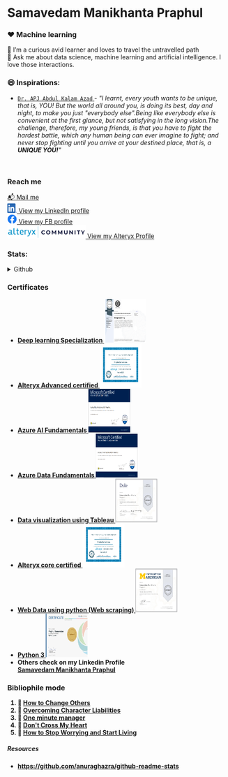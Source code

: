 # Samavedam Manikhanta Praphul
### :heart: Machine learning
🌱 I’m a curious avid learner and loves to travel the untravelled path <br>
💬 Ask me about data science, machine learning and artificial intelligence. I love those interactions.<br>

### 😄 Inspirations:
* <a href="https://en.wikipedia.org/wiki/A._P._J._Abdul_Kalam" >```Dr. APJ Abdul Kalam Azad``` </a> - _"I learnt, every youth wants to be unique, that is, YOU! But the world all around you, is doing its best, day and night, to make you just "everybody else".Being like everybody else is convenient at the first glance, but not satisfying in the long vision.The challenge, therefore, my young friends, is that you have to fight the hardest battle, which any human being can ever imagine to fight; and never stop fighting until you arrive at your destined place, that is, a __UNIQUE YOU!__"_
<br>

### Reach me
[:mailbox_with_mail: Mail me](praphulsamavedam@gmail.com) <br />
<a href="https://www.linkedin.com/in/samavedam-manikhanta-praphul/"> <img src= "/src/img/LI-In-Bug.png" alt="LinkedIn logo" width=22 height=22/> View my LinkedIn profile </a> </br>
<a href="https://www.facebook.com/praphulchampion"> <img src= "/src/img/f_logo_RGB-Blue_58.png" alt="Facebook logo" width=22 height=22/> View my FB profile </a> </br>
<a href="https://community.alteryx.com/t5/user/viewprofilepage/user-id/132735"> <img src="/src/img/alteryxCommunityLogo.png" alt="Alteryx logo" height=30 /> View my Alteryx Profile </a></br>

### Stats:
<details>
  <summary>Github</summary>
  <img align="left" alt="Sama's Github Stats" src="https://github-readme-stats.vercel.app/api?username=PraphulSamavedam&count_private=true&show_icons=true&hide_border=true" />
  <img align="right" alt="Sama's Github Languages" src="https://github-readme-stats.vercel.app/api/top-langs/?username=PraphulSamavedam&exclude_repo=praphulsamavedam.github.io)](https://github.com/anuraghazra/github-readme-stats&show_icons=true&hide_border=true&layout=compact" /><b />
</details>

### Certificates
<ul>
 <li><a href="https://www.coursera.org/account/accomplishments/certificate/EX2VDP2VRP7E">
 <b>Deep learning Specialization</b>
  <img src="src/certs/Coursera_EX2VDP2VRP7E.jpg" frameborder="0" alt="Deep learning specialization low resolution image" height=100 width=20%>
 </a></li>
 <li><a href="https://s3.us-east-2.amazonaws.com/ayx.certificates/20210109_AlterxDesignerAdvanced41kaNNTTU5kNRdlW6xmMaVnVtNGdFdkWUbipmVHplNBx2oJEShFDeUFaxcVW1RahWMt9ENJpnT.pdf">
  <b>Alteryx Advanced certified</b>
   <img src="/src/certs/AlterxDesignerAdvanced_20210109.jpg" frameborder="0" alt="Alteryx advanced certified low resolution image" height=100 width=20%>
  </a></li>
<li><a href="https://www.credly.com/badges/2a155e93-1693-4749-9ea8-235c8821d717/public_url">
  <b>Azure AI Fundamentals</b>
   <img src="/src/certs/microsoft-certified-azure-ai-fundamentals.png" frameborder="0" alt="Azure AI Fundamentals low resolution image" height=100 width=20%>
  </a></li>
<li><a href="https://www.credly.com/badges/543f1649-2a91-4ee3-922a-543de5557d1e/public_url">
  <b>Azure Data Fundamentals</b>
   <img src="/src/certs/microsoft-certified-azure-data-fundamentals.png" frameborder="0" alt="Azure Data Fundamentals low resolution image" height=100 width=20%>
  </a></li>  
<li><a href="https://www.coursera.org/account/accomplishments/certificate/8JLMS3ZHNDFM">
 <b>Data visualization using Tableau</b>
  <img src="/src/certs/Coursera_8JLMS3ZHNDFM.jpg" frameborder="0" alt="Data visualization using Tableau low resolution image" height=100 width=20%>
 </a></li>
<li><a href="https://s3.us-east-2.amazonaws.com/ayx.certificates/20200107_AlterxDesignerCore0TR61UejpXTx8GRaxmTFmb1clW5FTenSplNBx2oJEShFDeUFaxcVW1RahWMt90MrRVT.pdf">
 <b>Alteryx core certified</b>
  <img src="/src/certs/AlterxDesignerCore_20200107.jpg" frameborder="0" alt="Alteryx core certified low resolution image" height=100 width=20%>
 </a></li>
<li><a href="https://www.coursera.org/account/accomplishments/certificate/PL6V962K5L7H">
 <b>Web Data using python (Web scraping)</b>
  <img src="/src/certs/Coursera_PL6V962K5L7H.jpg" frameborder="0" alt="Web data using Python low resolution image" height=100 width=20%>
 </a></li>
<li><a href="https://www.sololearn.com/Certificate/1073-9925933/pdf">
 <b>Python 3</b>
  <img src="src/certs/Sololearn_Python3_1073-9925933.jpg" frameborder="0" alt="Python 3 expertise low resolution image" height=100 width=20%>
 </a></li>
 <li>Others check on my Linkedin Profile<div class="LI-profile-badge"  data-version="v1" data-size="medium" data-locale="en_US" data-type="vertical" data-theme="dark" data-vanity="samavedam-manikhanta-praphul"><a class="LI-simple-link" href='https://in.linkedin.com/in/samavedam-manikhanta-praphul?trk=profile-badge'>Samavedam Manikhanta Praphul</a></div></li>
</ul>



### Bibliophile mode
1. :blue_book: [How to Change Others](https://bookstore.yssofindia.org/product/how-to-change-others)
2. :blue_book: [Overcoming Character Liabilities](https://bookstore.yssofindia.org/product/overcoming-character-liabilities)
3. :blue_book: [One minute manager](https://www.amazon.in/One-Minute-Manager-Kenneth-Blanchard/dp/8172234996/ref=tmm_pap_swatch_0?_encoding=UTF8&qid=&sr=)
4. :blue_book: [Don't Cross My Heart](https://www.amazon.in/Cross-My-Heart-Alex-21/dp/0099574063/ref=tmm_pap_swatch_0?_encoding=UTF8&qid=&sr=)
5. :green_book: [How to Stop Worrying and Start Living](https://www.amazon.in/How-Stop-Worrying-Start-Living/dp/0671733354)


##### Resources
* https://github.com/anuraghazra/github-readme-stats
<!--
**PraphulSamavedam/PraphulSamavedam** is a ✨ _special_ ✨ repository because its `README.md` (this file) appears on your GitHub profile.

[Todo]
Here are some ideas to get you started:

- 🔭 I’m currently working on ...
- 🌱 I’m currently learning ...
- 👯 I’m looking to collaborate on ...
- 🤔 I’m looking for help with ...
- 💬 Ask me about ...
- 📫 How to reach me: ...
- 😄 Pronouns: ...
- ⚡ Fun fact: ...
-->
